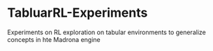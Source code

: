 # TabluarRL-Experiments
Experiments on RL exploration on tabular environments to generalize concepts in hte Madrona engine
